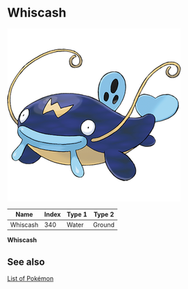 # Whiscash


![Whiscash](images/340.png)

| **Name** | **Index** | **Type 1** | **Type 2** |
|----|----|----|----|
| Whiscash | 340 | Water | Ground  |

**Whiscash** 

## See also

[List of Pokémon](../pokemon.md)
